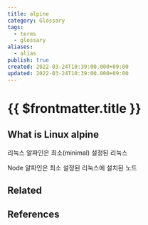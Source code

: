 ```yaml
---
title: alpine
category: Glossary
tags:
  - terms
  - glossary
aliases:
  - alias
publish: true
created: 2022-03-24T10:39:00.000+09:00
updated: 2022-03-24T10:39:00.000+09:00
---
```


# {{ $frontmatter.title }}

## What is Linux alpine

리눅스 알파인은 최소(minimal) 설정된 리눅스

Node 알파인은 최소 설정된 리눅스에 설치된 노드

## Related

## References
